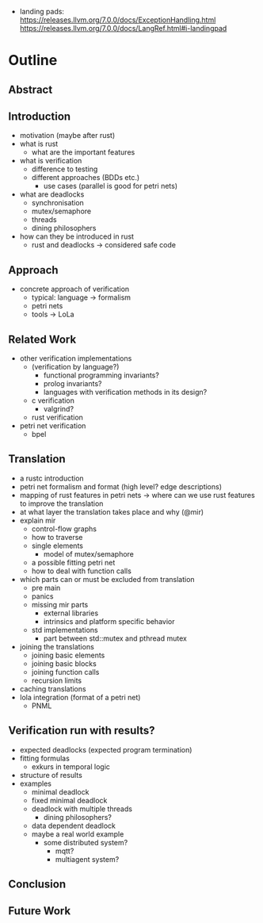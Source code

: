 - landing pads: https://releases.llvm.org/7.0.0/docs/ExceptionHandling.html https://releases.llvm.org/7.0.0/docs/LangRef.html#i-landingpad

# Outline

## Abstract
## Introduction
- motivation (maybe after rust)
- what is rust
  - what are the important features
- what is verification
  - difference to testing
  - different approaches (BDDs etc.)
    - use cases (parallel is good for petri nets)
- what are deadlocks
  - synchronisation
  - mutex/semaphore
  - threads
  - dining philosophers
- how can they be introduced in rust
  - rust and deadlocks -> considered safe code

## Approach
- concrete approach of verification
  - typical: language -> formalism
  - petri nets
  - tools -> LoLa

## Related Work
  - other verification implementations
    - (verification by language?)
      - functional programming invariants?
      - prolog invariants?
      - languages with verification methods in its design?
    - c verification
      - valgrind?
    - rust verification
  - petri net verification
    - bpel

## Translation
  - a rustc introduction
  - petri net formalism and format (high level? edge descriptions)
  - mapping of rust features in petri nets -> where can we use rust features to improve the translation
  - at what layer the translation takes place and why (@mir)
  - explain mir 
    - control-flow graphs
    - how to traverse
    - single elements
      - model of mutex/semaphore
    - a possible fitting petri net
    - how to deal with function calls
  - which parts can or must be excluded from translation
    - pre main
    - panics
    - missing mir parts
      - external libraries
      - intrinsics and platform specific behavior
    - std implementations
      - part between std::mutex and pthread mutex
  - joining the translations
    - joining basic elements
    - joining basic blocks
    - joining function calls
    - recursion limits
  - caching translations
  - lola integration (format of a petri net)
    - PNML

## Verification run with results?
  - expected deadlocks (expected program termination)
  - fitting formulas
    - exkurs in temporal logic
  - structure of results
  - examples
    - minimal deadlock
    - fixed minimal deadlock
    - deadlock with multiple threads
      - dining philosophers?
    - data dependent deadlock
    - maybe a real world example
      - some distributed system?
        - mqtt?
        - multiagent system?

## Conclusion

## Future Work